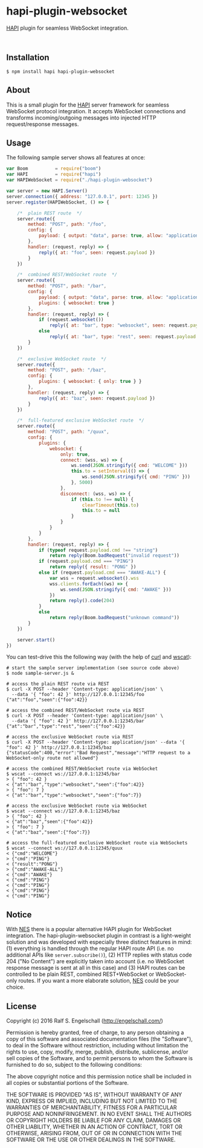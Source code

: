 
hapi-plugin-websocket
=====================

[HAPI](http://hapijs.com/) plugin for seamless WebSocket integration.

<p/>
<img src="https://nodei.co/npm/hapi-plugin-websocket.png?downloads=true&stars=true" alt=""/>

<p/>
<img src="https://david-dm.org/rse/hapi-plugin-websocket.png" alt=""/>

Installation
------------

```shell
$ npm install hapi hapi-plugin-websocket
```

About
-----

This is a small plugin for the [HAPI](http://hapijs.com/) server
framework for seamless WebSocket protocol integration. It accepts
WebSocket connections and transforms incoming/outgoing messages into
injected HTTP request/response messages.

Usage
-----

The following sample server shows all features at once:

```js
var Boom          = require("boom")
var HAPI          = require("hapi")
var HAPIWebSocket = require("./hapi-plugin-websocket")

var server = new HAPI.Server()
server.connection({ address: "127.0.0.1", port: 12345 })
server.register(HAPIWebSocket, () => {

    /*  plain REST route  */
    server.route({
        method: "POST", path: "/foo",
        config: {
            payload: { output: "data", parse: true, allow: "application/json" },
        },
        handler: (request, reply) => {
            reply({ at: "foo", seen: request.payload })
        }
    })

    /*  combined REST/WebSocket route  */
    server.route({
        method: "POST", path: "/bar",
        config: {
            payload: { output: "data", parse: true, allow: "application/json" },
            plugins: { websocket: true }
        },
        handler: (request, reply) => {
            if (request.websocket())
                reply({ at: "bar", type: "websocket", seen: request.payload })
            else
                reply({ at: "bar", type: "rest", seen: request.payload })
        }
    })

    /*  exclusive WebSocket route  */
    server.route({
        method: "POST", path: "/baz",
        config: {
            plugins: { websocket: { only: true } }
        },
        handler: (request, reply) => {
            reply({ at: "baz", seen: request.payload })
        }
    })

    /*  full-featured exclusive WebSocket route  */
    server.route({
        method: "POST", path: "/quux",
        config: {
            plugins: {
                websocket: {
                    only: true,
                    connect: (wss, ws) => {
                        ws.send(JSON.stringify({ cmd: "WELCOME" }))
                        this.to = setInterval(() => {
                            ws.send(JSON.stringify({ cmd: "PING" }))
                        }, 5000)
                    },
                    disconnect: (wss, ws) => {
                        if (this.to !== null) {
                            clearTimeout(this.to)
                            this.to = null
                        }
                    }
                }
            }
        },
        handler: (request, reply) => {
            if (typeof request.payload.cmd !== "string")
                return reply(Boom.badRequest("invalid request"))
            if (request.payload.cmd === "PING")
                return reply({ result: "PONG" })
            else if (request.payload.cmd === "AWAKE-ALL") {
                var wss = request.websocket().wss
                wss.clients.forEach((ws) => {
                    ws.send(JSON.stringify({ cmd: "AWAKE" }))
                })
                return reply().code(204)
            }
            else
                return reply(Boom.badRequest("unknown command"))
        }
    })

    server.start()
})
```

You can test-drive this the following way (with the help
of [curl](https://curl.haxx.se/) and [wscat](https://www.npmjs.com/package/wscat)):

```shell
# start the sample server implementation (see source code above)
$ node sample-server.js &

# access the plain REST route via REST
$ curl -X POST --header 'Content-type: application/json' \
  --data '{ "foo": 42 }' http://127.0.0.1:12345/foo
{"at":"foo","seen":{"foo":42}}

# access the combined REST/WebSocket route via REST
$ curl -X POST --header 'Content-type: application/json' \
  --data '{ "foo": 42 }' http://127.0.0.1:12345/bar
{"at":"bar","type":"rest","seen":{"foo":42}}

# access the exclusive WebSocket route via REST
$ curl -X POST --header 'Content-type: application/json' --data '{ "foo": 42 }' http://127.0.0.1:12345/baz
{"statusCode":400,"error":"Bad Request","message":"HTTP request to a WebSocket-only route not allowed"}

# access the combined REST/WebSocket route via WebSocket
$ wscat --connect ws://127.0.0.1:12345/bar
> { "foo": 42 }
< {"at":"bar","type":"websocket","seen":{"foo":42}}
> { "foo": 7 }
< {"at":"bar","type":"websocket","seen":{"foo":7}}

# access the exclusive WebSocket route via WebSocket
$ wscat --connect ws://127.0.0.1:12345/baz
> { "foo": 42 }
< {"at":"baz","seen":{"foo":42}}
> { "foo": 7 }
< {"at":"baz","seen":{"foo":7}}

# access the full-featured exclusive WebSocket route via WebSockets
$ wscat --connect ws://127.0.0.1:12345/quux
< {"cmd":"WELCOME"}
> {"cmd":"PING"}
< {"result":"PONG"}
> {"cmd":"AWAKE-ALL"}
< {"cmd":"AWAKE"}
< {"cmd":"PING"}
< {"cmd":"PING"}
< {"cmd":"PING"}
< {"cmd":"PING"}
```

Notice
------

With [NES](https://github.com/hapijs/nes) there is a popular alternative
HAPI plugin for WebSocket integration. The hapi-plugin-websocket
plugin in contrast is a light-weight solution and was developed
with especially three distinct features in mind: (1) everything
is handled through the regular HAPI route API (i.e. no additional
APIs like `server.subscribe()`), (2) HTTP replies with status code
204 ("No Content") are explicitly taken into account (i.e. no
WebSocket response message is sent at all in this case) and (3) HAPI
routes can be controlled to be plain REST, combined REST+WebSocket
or WebSocket-only routes. If you want a more elaborate solution,
[NES](https://github.com/hapijs/nes) could be your choice.

License
-------

Copyright (c) 2016 Ralf S. Engelschall (http://engelschall.com/)

Permission is hereby granted, free of charge, to any person obtaining
a copy of this software and associated documentation files (the
"Software"), to deal in the Software without restriction, including
without limitation the rights to use, copy, modify, merge, publish,
distribute, sublicense, and/or sell copies of the Software, and to
permit persons to whom the Software is furnished to do so, subject to
the following conditions:

The above copyright notice and this permission notice shall be included
in all copies or substantial portions of the Software.

THE SOFTWARE IS PROVIDED "AS IS", WITHOUT WARRANTY OF ANY KIND,
EXPRESS OR IMPLIED, INCLUDING BUT NOT LIMITED TO THE WARRANTIES OF
MERCHANTABILITY, FITNESS FOR A PARTICULAR PURPOSE AND NONINFRINGEMENT.
IN NO EVENT SHALL THE AUTHORS OR COPYRIGHT HOLDERS BE LIABLE FOR ANY
CLAIM, DAMAGES OR OTHER LIABILITY, WHETHER IN AN ACTION OF CONTRACT,
TORT OR OTHERWISE, ARISING FROM, OUT OF OR IN CONNECTION WITH THE
SOFTWARE OR THE USE OR OTHER DEALINGS IN THE SOFTWARE.

